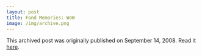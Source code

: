 ```yaml
---
layout: post
title: Fond Memories: WoW
image: /img/archive.png
---
```

This archived post was originally published on September 14, 2008. Read it [here](/alex.ciobanu.org/indexd8eb.html).
